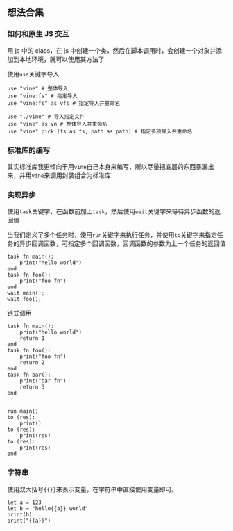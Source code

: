 ## 想法合集

### 如何和原生 JS 交互

用 js 中的 class，在 js 中创建一个类，然后在脚本调用时，会创建一个对象并添加到本地环境，就可以使用其方法了

使用`use`关键字导入

```vine
use "vine" # 整体导入
use "vine:fs" # 指定导入
use "vine:fs" as vfs # 指定导入并重命名

use "./vine" # 导入指定文件
use "vine" as vn # 整体导入并重命名
use "vine" pick (fs as fs, path as path) # 指定多项导入并重命名

```

### 标准库的编写

其实标准库我更倾向于用`vine`自己本身来编写，所以尽量把底层的东西暴漏出来，并用`vine`来调用封装组合为标准库

### 实现异步

使用`task`关键字，在函数前加上`task`，然后使用`wait`关键字来等待异步函数的返回值

当我们定义了多个任务时，使用`run`关键字来执行任务，并使用`to`关键字来指定任务的异步回调函数，可指定多个回调函数，回调函数的参数为上一个任务的返回值

```vine
task fn main():
    print("hello world")
end
task fn foo():
    print("foo fn")
end
wait main();
wait foo();
```

链式调用
```vine
task fn main():
    print("hello world")
    return 1
end
task fn foo():
    print("foo fn")
    return 2
end
task fn bar():
    print("bar fn")
    return 3
end


run main()
to (res):
    print()
to (res):
    print(res)
to (res):
    print(res)
end
```


### 字符串

使用双大括号`{{}}`来表示变量，在字符串中直接使用变量即可。

```vine
let a = 123
let b = "hello{{a}} world"
print(b)
print("{{a}}")
```


